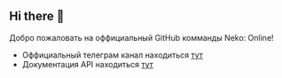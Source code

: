 ## Hi there 👋
Добро пожаловать на оффициальный GitHub комманды Neko: Online!
+ Оффициальный телеграм канал находиться [тут](neko_online.t.me)
+ Документация API находиться [тут](https://github.com/Neko-Online-Team/api)
